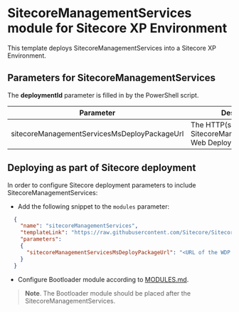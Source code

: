 # SitecoreManagementServices module for Sitecore XP Environment

This template deploys SitecoreManagementServices into a Sitecore XP Environment.

## Parameters for SitecoreManagementServices

The **deploymentId**  parameter is filled in by the PowerShell script.

| Parameter                                    | Description
-----------------------------------------------|------------------------------------------------
| sitecoreManagementServicesMsDeployPackageUrl | The HTTP(s) URL of a SitecoreManagementServices Web Deploy package.

## Deploying as part of Sitecore deployment

In order to configure Sitecore deployment parameters to include SitecoreManagementServices:

* Add the following snippet to the `modules` parameter:
```JSON
  {
    "name": "sitecoreManagementServices",
    "templateLink": "https://raw.githubusercontent.com/Sitecore/Sitecore-Azure-Quickstart-Templates/master/SitecoreManagementServices/xp/azuredeploy.json",
    "parameters":
    {
      "sitecoreManagementServicesMsDeployPackageUrl": "<URL of the WDP file for SitecoreManagementServices *.scwdp>"
    }
  }
```

* Configure Bootloader module according to [MODULES.md](../../MODULES.md). 
> **Note**. The Bootloader module should be placed after the SitecoreManagementServices.